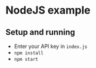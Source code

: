# NodeJS example

## Setup and running
- Enter your API key in `index.js`
- `npm install`
- `npm start`
